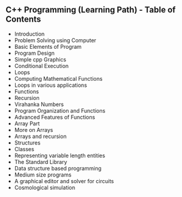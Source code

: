 ## C++ Programming (Learning Path) - Table of Contents

- Introduction
- Problem Solving using Computer
- Basic Elements of Program
- Program Design
- Simple cpp Graphics
- Conditional Execution
- Loops
- Computing Mathematical Functions
- Loops in various applications
- Functions
- Recursion
- Virahanka Numbers
- Program Organization and Functions
- Advanced Features of Functions
- Array Part
- More on Arrays
- Arrays and recursion
- Structures
- Classes
- Representing variable length entities
- The Standard Library
- Data structure based programming
- Medium size programs
- A graphical editor and solver for circuits
- Cosmological simulation
